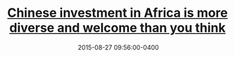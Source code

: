 ---
layout: post
title: <a href='https://qz.com/africa/488589/chinese-investment-in-africa-is-more-diverse-and-welcomed-than-we-give-it-credit' target="_blank">Chinese investment in Africa is more diverse and welcome than you think</a>
date:  2015-08-27 09:56:00-0400
description: China’s economic engagement in Africa tends to elicit controversy. Many Chinese deals are accompanied by Western headlines such as “China in Africa -- Investment or Exploitation?”; or “Clinton warns against ‘new colonialism’ in Africa.” Yet in recent African public opinion polls China scored higher in popularity among Africa populations than anywhere else in the world, according to Pew surveys.
tags: China
categories: English
---